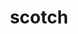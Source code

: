 ---
title: "scotch"
layout: cache
categories: [package, develop-2023-05-21]
meta: {"versions": ["6.0.9", "7.0.3"], "compilers": ["gcc@=11.1.0", "gcc@=12.3.0", "gcc@=7.3.1"], "oss": ["amzn2", "ubuntu20.04"], "platforms": ["linux"], "targets": ["aarch64", "neoverse_n1", "neoverse_v1", "skylake_avx512", "x86_64_v3"], "stacks": ["aws-isc", "aws-isc-aarch64", "aws-pcluster-icelake", "aws-pcluster-neoverse_n1", "aws-pcluster-neoverse_v1", "aws-pcluster-skylake", "e4s", "root"], "num_specs": 6, "num_specs_by_stack": {"aws-isc-aarch64": 2, "root": 6, "aws-pcluster-neoverse_n1": 1, "aws-pcluster-neoverse_v1": 1, "aws-pcluster-icelake": 1, "aws-pcluster-skylake": 1, "aws-isc": 1, "e4s": 1}}
spec_details: [{"hash": "yncwd6nyq2dzjtqqkia7cwxa67x5bkta", "compiler": "gcc@=7.3.1", "versions": ["7.0.3"], "os": "amzn2", "platform": "linux", "target": "aarch64", "variants": ["build_system=cmake", "build_type=Release", "+compression", "~esmumps", "generator=make", "~int64", "~ipo", "~metis", "+mpi", "+shared"], "stacks": ["aws-isc-aarch64", "root"], "size": "-", "tarball": "https://binaries.spack.io/releases/develop-2023-05-21/build_cache/linux-amzn2-aarch64/gcc-7.3.1/scotch-7.0.3/linux-amzn2-aarch64-gcc-7.3.1-scotch-7.0.3-yncwd6nyq2dzjtqqkia7cwxa67x5bkta.spack"}, {"hash": "y4z7hxyoahthzt2axuzhaajhrti4a2cg", "compiler": "gcc@=7.3.1", "versions": ["7.0.3"], "os": "amzn2", "platform": "linux", "target": "neoverse_n1", "variants": ["build_system=cmake", "build_type=Release", "+compression", "~esmumps", "generator=make", "~int64", "~ipo", "~metis", "+mpi", "+shared"], "stacks": ["aws-isc-aarch64", "root"], "size": "-", "tarball": "https://binaries.spack.io/releases/develop-2023-05-21/build_cache/linux-amzn2-neoverse_n1/gcc-7.3.1/scotch-7.0.3/linux-amzn2-neoverse_n1-gcc-7.3.1-scotch-7.0.3-y4z7hxyoahthzt2axuzhaajhrti4a2cg.spack"}, {"hash": "y7rzn5gzj6mnmcbk2ukecatn5v35ni37", "compiler": "gcc@=12.3.0", "versions": ["6.0.9"], "os": "amzn2", "platform": "linux", "target": "neoverse_v1", "variants": ["build_system=makefile", "+compression", "~esmumps", "~int64", "~metis", "+mpi", "+shared"], "stacks": ["aws-pcluster-neoverse_n1", "aws-pcluster-neoverse_v1", "root"], "size": "-", "tarball": "https://binaries.spack.io/releases/develop-2023-05-21/build_cache/linux-amzn2-neoverse_v1/gcc-12.3.0/scotch-6.0.9/linux-amzn2-neoverse_v1-gcc-12.3.0-scotch-6.0.9-y7rzn5gzj6mnmcbk2ukecatn5v35ni37.spack"}, {"hash": "hurbhnzkabd5ks3epelypyaueqo7x2rw", "compiler": "gcc@=12.3.0", "versions": ["6.0.9"], "os": "amzn2", "platform": "linux", "target": "skylake_avx512", "variants": ["build_system=makefile", "+compression", "~esmumps", "~int64", "~metis", "+mpi", "+shared"], "stacks": ["aws-pcluster-icelake", "root", "aws-pcluster-skylake"], "size": "-", "tarball": "https://binaries.spack.io/releases/develop-2023-05-21/build_cache/linux-amzn2-skylake_avx512/gcc-12.3.0/scotch-6.0.9/linux-amzn2-skylake_avx512-gcc-12.3.0-scotch-6.0.9-hurbhnzkabd5ks3epelypyaueqo7x2rw.spack"}, {"hash": "mk3t67ahajoggkexeycuj3qgjopr2thr", "compiler": "gcc@=7.3.1", "versions": ["7.0.3"], "os": "amzn2", "platform": "linux", "target": "x86_64_v3", "variants": ["build_system=cmake", "build_type=Release", "+compression", "~esmumps", "generator=make", "~int64", "~ipo", "~metis", "+mpi", "+shared"], "stacks": ["root", "aws-isc"], "size": "-", "tarball": "https://binaries.spack.io/releases/develop-2023-05-21/build_cache/linux-amzn2-x86_64_v3/gcc-7.3.1/scotch-7.0.3/linux-amzn2-x86_64_v3-gcc-7.3.1-scotch-7.0.3-mk3t67ahajoggkexeycuj3qgjopr2thr.spack"}, {"hash": "5prch3iitwatlr7zqbnyn5rz7x4tbpxk", "compiler": "gcc@=11.1.0", "versions": ["7.0.3"], "os": "ubuntu20.04", "platform": "linux", "target": "x86_64_v3", "variants": ["build_system=cmake", "build_type=Release", "+compression", "~esmumps", "generator=make", "~int64", "~ipo", "~metis", "+mpi", "+shared"], "stacks": ["root", "e4s"], "size": "-", "tarball": "https://binaries.spack.io/releases/develop-2023-05-21/build_cache/linux-ubuntu20.04-x86_64_v3/gcc-11.1.0/scotch-7.0.3/linux-ubuntu20.04-x86_64_v3-gcc-11.1.0-scotch-7.0.3-5prch3iitwatlr7zqbnyn5rz7x4tbpxk.spack"}]
---